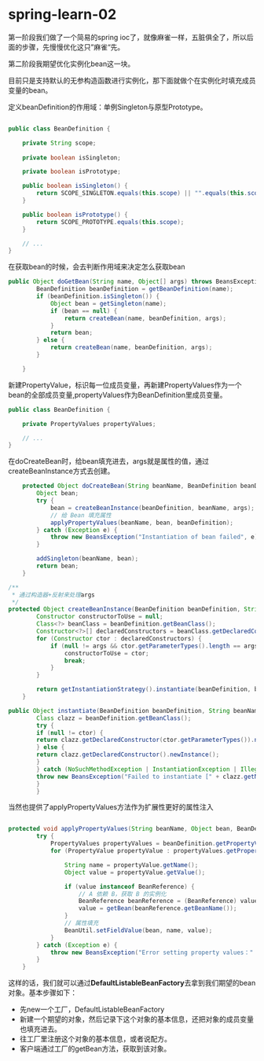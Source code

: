 # spring-learn-02

第一阶段我们做了一个简易的spring ioc了，就像麻雀一样，五脏俱全了，所以后面的步骤，先慢慢优化这只”麻雀“先。

第二阶段我期望优化实例化bean这一块。

目前只是支持默认的无参构造函数进行实例化，那下面就做个在实例化时填充成员变量的bean。

定义beanDefinition的作用域：单例Singleton与原型Prototype。

```java

public class BeanDefinition {

    private String scope;
    
    private boolean isSingleton;

    private boolean isPrototype;

    public boolean isSingleton() {
        return SCOPE_SINGLETON.equals(this.scope) || "".equals(this.scope) || null == this.scope;
    }

    public boolean isPrototype() {
        return SCOPE_PROTOTYPE.equals(this.scope);
    }

    // ...
}

```

在获取bean的时候，会去判断作用域来决定怎么获取bean
```java
public Object doGetBean(String name, Object[] args) throws BeansException {
		BeanDefinition beanDefinition = getBeanDefinition(name);
		if (beanDefinition.isSingleton()) {
			Object bean = getSingleton(name);
			if (bean == null) {
				return createBean(name, beanDefinition, args);
			}
			return bean;
		} else {
			return createBean(name, beanDefinition, args);
		}

	}

```


新建PropertyValue，标识每一位成员变量，再新建PropertyValues作为一个bean的全部成员变量,propertyValues作为BeanDefinition里成员变量。

```java
public class BeanDefinition {

    private PropertyValues propertyValues;

    // ...
}


```

在doCreateBean时，给bean填充进去，args就是属性的值，通过createBeanInstance方式去创建。

```java
	protected Object doCreateBean(String beanName, BeanDefinition beanDefinition, Object[] args) throws BeansException {
		Object bean;
		try {
			bean = createBeanInstance(beanDefinition, beanName, args);
			// 给 Bean 填充属性
			applyPropertyValues(beanName, bean, beanDefinition);
		} catch (Exception e) {
			throw new BeansException("Instantiation of bean failed", e);
		}

		addSingleton(beanName, bean);
		return bean;
	}

```
```java
/**
 * 通过构造器+反射来处理args
 */
protected Object createBeanInstance(BeanDefinition beanDefinition, String beanName, Object[] args) {
		Constructor constructorToUse = null;
		Class<?> beanClass = beanDefinition.getBeanClass();
		Constructor<?>[] declaredConstructors = beanClass.getDeclaredConstructors();
		for (Constructor ctor : declaredConstructors) {
			if (null != args && ctor.getParameterTypes().length == args.length) {
				constructorToUse = ctor;
				break;
			}
		}

		return getInstantiationStrategy().instantiate(beanDefinition, beanName, constructorToUse, args);
	}

public Object instantiate(BeanDefinition beanDefinition, String beanName, Constructor ctor, Object[] args) throws BeansException {
        Class clazz = beanDefinition.getBeanClass();
        try {
        if (null != ctor) {
        return clazz.getDeclaredConstructor(ctor.getParameterTypes()).newInstance(args);
        } else {
        return clazz.getDeclaredConstructor().newInstance();
        }
        } catch (NoSuchMethodException | InstantiationException | IllegalAccessException | InvocationTargetException e) {
        throw new BeansException("Failed to instantiate [" + clazz.getName() + "]", e);
        }
        }

```

当然也提供了applyPropertyValues方法作为扩展性更好的属性注入

```java

protected void applyPropertyValues(String beanName, Object bean, BeanDefinition beanDefinition) {
		try {
			PropertyValues propertyValues = beanDefinition.getPropertyValues();
			for (PropertyValue propertyValue : propertyValues.getPropertyValues()) {

				String name = propertyValue.getName();
				Object value = propertyValue.getValue();

				if (value instanceof BeanReference) {
					// A 依赖 B，获取 B 的实例化
					BeanReference beanReference = (BeanReference) value;
					value = getBean(beanReference.getBeanName());
				}
				// 属性填充
				BeanUtil.setFieldValue(bean, name, value);
			}
		} catch (Exception e) {
			throw new BeansException("Error setting property values：" + beanName);
		}
	}

```

这样的话，我们就可以通过**DefaultListableBeanFactory**去拿到我们期望的bean对象。基本步骤如下：
- 先new一个工厂，DefaultListableBeanFactory
- 新建一个期望的对象，然后记录下这个对象的基本信息，还把对象的成员变量也填充进去。
- 往工厂里注册这个对象的基本信息，或者说配方。
- 客户端通过工厂的getBean方法，获取到该对象。
